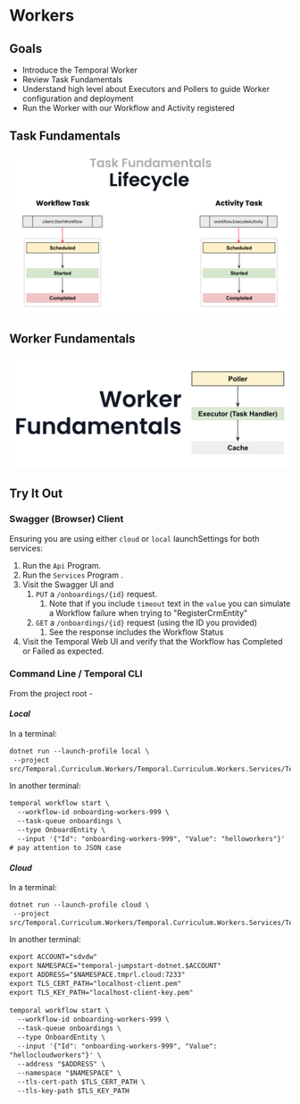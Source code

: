 # Workers

## Goals

- Introduce the Temporal Worker
- Review Task Fundamentals
- Understand high level about Executors and Pollers to guide Worker configuration and deployment
- Run the Worker with our Workflow and Activity registered

## Task Fundamentals

![Task fundamentals](task.png)

## Worker Fundamentals

![Worker fundamentals](worker.png)

## Try It Out

### Swagger (Browser) Client

Ensuring you are using either `cloud` or `local` launchSettings for both services:

1. Run the `Api` Program.
2. Run the `Services` Program .
3. Visit the Swagger UI and
    1. `PUT` a `/onboardings/{id}` request.
        1. Note that if you include `timeout` text in the `value` you can simulate a Workflow failure when trying to "RegisterCrmEntity"
    2. `GET` a `/onboardings/{id}` request (using the ID you provided)
        1. See the response includes the Workflow Status
4. Visit the Temporal Web UI and verify that the Workflow has Completed or Failed as expected.

### Command Line / Temporal CLI

From the project root -

#### *Local*

In a terminal:
```shell
dotnet run --launch-profile local \
 --project src/Temporal.Curriculum.Workers/Temporal.Curriculum.Workers.Services/Temporal.Curriculum.Workers.Services.csproj
```

In another terminal:
```shell
temporal workflow start \
  --workflow-id onboarding-workers-999 \
  --task-queue onboardings \
  --type OnboardEntity \
  --input '{"Id": "onboarding-workers-999", "Value": "helloworkers"}' # pay attention to JSON case
```

#### *Cloud*

In a terminal:
```shell
dotnet run --launch-profile cloud \
 --project src/Temporal.Curriculum.Workers/Temporal.Curriculum.Workers.Services/Temporal.Curriculum.Workers.Services.csproj
```

In another terminal:
```shell
export ACCOUNT="sdvdw"
export NAMESPACE="temporal-jumpstart-dotnet.$ACCOUNT"
export ADDRESS="$NAMESPACE.tmprl.cloud:7233"
export TLS_CERT_PATH="localhost-client.pem"
export TLS_KEY_PATH="localhost-client-key.pem"

temporal workflow start \
  --workflow-id onboarding-workers-999 \
  --task-queue onboardings \
  --type OnboardEntity \
  --input '{"Id": "onboarding-workers-999", "Value": "hellocloudworkers"}' \
  --address "$ADDRESS" \
  --namespace "$NAMESPACE" \
  --tls-cert-path $TLS_CERT_PATH \
  --tls-key-path $TLS_KEY_PATH
```